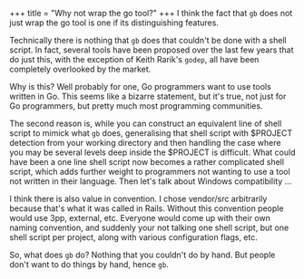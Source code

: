 +++
title = "Why not wrap the go tool?"
+++
I think the fact that `gb` does not just wrap the go tool is one if its distinguishing features.

Technically there is nothing that `gb` does that couldn't be done with a shell script. In fact, several tools have been proposed over the last few years that do just this, with the exception of Keith Rarik's `godep`, all have been completely overlooked by the market.

Why is this? Well probably for one, Go programmers want to use tools written in Go. This seems like a bizarre statement, but it's true, not just for Go programmers, but pretty much most programming communities.

The second reason is, while you can construct an equivalent line of shell script to mimick what `gb` does, generalising that shell script with $PROJECT detection from your working directory and then handling the case where you may be several levels deep inside the $PROJECT is difficult. What could have been a one line shell script now becomes a rather complicated shell script, which adds further weight to programmers not wanting to use a tool not written in their language. Then let's talk about Windows compatibility ...

I think there is also value in convention. I chose vendor/src arbitrarily because that's what it was called in Rails. Without this convention people would use 3pp, external, etc. Everyone would come up with their own naming convention, and suddenly your not talking one shell script, but one shell script per project, along with various configuration flags, etc.

So, what does `gb` do? Nothing that you couldn't do by hand. But people don't want to do things by hand, hence `gb`.
